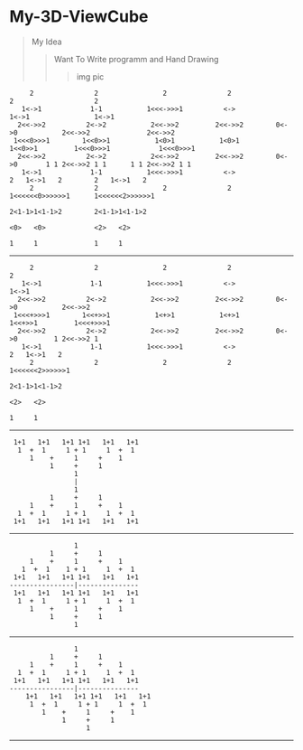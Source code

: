 # My-3D-ViewCube

>My Idea 
>>Want To Write programm and Hand Drawing
>>>img pic

                                                                                             
         2               2                2               2                              2                    2
       1<->1            1-1           1<<<->>>1          <->                           1<->1                1<->1
      2<<->>2          2<->2           2<<->>2         2<<->>2        0<->0           2<<->>2              2<<->>2
     1<<<0>>>1        1<<0>>1           1<0>1           1<0>1        1<<0>>1         1<<<0>>>1            1<<<0>>>1  
      2<<->>2          2<->2           2<<->>2         2<<->>2        0<->0       1 1 2<<->>2 1 1      1 1 2<<->>2 1 1 
       1<->1            1-1           1<<<->>>1          <->                       2   1<->1   2        2   1<->1   2
         2               2                2               2                       1<<<<<<0>>>>>>1      1<<<<<<2>>>>>>1
                                                                                   2<1-1>1<1-1>2        2<1-1>1<1-1>2
                                                                                     <0>   <0>            <2>   <2>
                                                                                      1     1              1     1 
------------------------------------------------------------------------------------------------------------------------    

         2               2                2               2                              2            
       1<->1            1-1           1<<<->>>1          <->                           1<->1         
      2<<->>2          2<->2           2<<->>2         2<<->>2        0<->0           2<<->>2        
     1<<<+>>>1        1<<+>>1           1<+>1           1<+>1        1<<+>>1         1<<<+>>>1        
      2<<->>2          2<->2           2<<->>2         2<<->>2        0<->0         1 2<<->>2 1      
       1<->1            1-1           1<<<->>>1          <->                       2   1<->1   2      
         2               2                2               2                       1<<<<<<2>>>>>>1     
                                                                                   2<1-1>1<1-1>2     
                                                                                     <2>   <2>          
                                                                                      1     1        
------------------------------------------------------------------------------------------------------------------------                                                                              
                                                                                

                                      
     1+1   1+1   1+1 1+1   1+1   1+1   
      1  +  1     1 + 1     1  +  1     
         1    +     1     +    1       
              1     +     1             
                    1                   
                    |                           
                    1                   
              1     +     1             
         1    +     1     +    1                 
      1  +  1     1 + 1     1  +  1     
     1+1   1+1   1+1 1+1   1+1   1+1    
------------------------------------------------------------------------------------------------------------------------   

                    1                   
              1     +     1             
         1    +     1     +    1                   
       1  +  1    1 + 1     1  +  1     
     1+1   1+1   1+1 1+1   1+1   1+1    
    ----------------|---------------   
     1+1   1+1   1+1 1+1   1+1   1+1    
      1  +  1     1 + 1     1  +  1     
         1    +     1     +    1        
              1     +     1             
                    1                   
------------------------------------------------------------------------------------------------------------------------                     
                    
                    1
              1     +     1
         1    +     1     +    1                  
      1  +  1     1 + 1     1  +  1 
     1+1   1+1   1+1 1+1   1+1   1+1 
    ----------------|--------------- 
        1+1   1+1   1+1 1+1   1+1   1+1
         1  +  1     1 + 1     1  +  1
            1    +     1     +    1
                 1     +     1
                       1
------------------------------------------------------------------------------------------------------------------------                                                                                               
          
      
      
      
      
      
      
      
      
      
      
      
       
